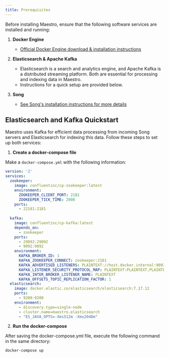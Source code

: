 ```yaml
---
title: Prerequisites 
---
```


Before installing Maestro, ensure that the following software services are installed and running:


1. **Docker Engine**
    - [Official Docker Engine download & installation instructions](https://docs.docker.com/engine/install/)


2. **Elasticsearch & Apache Kafka**
    - Elasticsearch is a search and analytics engine, and Apache Kafka is a distributed streaming platform. Both are essential for processing and indexing data in Maestro.
    - Instructions for a quick setup are provided below.


4. **Song**
    - [See Song's installation instructions for more details](/documentation/song/installation)


## Elasticsearch and Kafka Quickstart

Maestro uses Kafka for efficient data processing from incoming Song servers and Elasticsearch for indexing this data. Follow these steps to set up both services:

1. **Create a docker-compose file**

Make a `docker-compose.yml` with the following information:

```yaml
version: '2'
services:
  zookeeper:
    image: confluentinc/cp-zookeeper:latest
    environment:
      ZOOKEEPER_CLIENT_PORT: 2181
      ZOOKEEPER_TICK_TIME: 2000
    ports:
      - 22181:2181
  
  kafka:
    image: confluentinc/cp-kafka:latest
    depends_on:
      - zookeeper
    ports:
      - 29092:29092
      - 9092:9092
    environment:
      KAFKA_BROKER_ID: 1
      KAFKA_ZOOKEEPER_CONNECT: zookeeper:2181
      KAFKA_ADVERTISED_LISTENERS: PLAINTEXT://host.docker.internal:9092,PLAINTEXT_HOST://localhost:29092
      KAFKA_LISTENER_SECURITY_PROTOCOL_MAP: PLAINTEXT:PLAINTEXT,PLAINTEXT_HOST:PLAINTEXT
      KAFKA_INTER_BROKER_LISTENER_NAME: PLAINTEXT
      KAFKA_OFFSETS_TOPIC_REPLICATION_FACTOR: 1
  elasticsearch:
    image: docker.elastic.co/elasticsearch/elasticsearch:7.17.12
    ports:
      - 9200:9200
    environment:
      - discovery.type=single-node
      - cluster.name=maestro.elasticsearch
      - "ES_JAVA_OPTS=-Xms512m -Xmx2048m"
```

2. **Run the docker-compose**

After saving the docker-compose.yml file, execute the following command in the same directory:

```bash
docker-compose up
```

